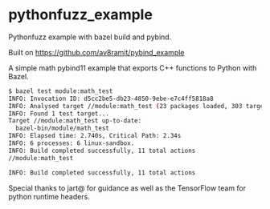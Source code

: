 # pythonfuzz_example

Pythonfuzz example with bazel build and pybind.

Built on https://github.com/av8ramit/pybind_example

A simple math pybind11 example that exports C++ functions to Python with Bazel.

```bash
$ bazel test module:math_test
INFO: Invocation ID: d5cc2be5-db23-4850-9ebe-e7c4ff5818a8
INFO: Analysed target //module:math_test (23 packages loaded, 303 targets configured).
INFO: Found 1 test target...
Target //module:math_test up-to-date:
  bazel-bin/module/math_test
INFO: Elapsed time: 2.740s, Critical Path: 2.34s
INFO: 6 processes: 6 linux-sandbox.
INFO: Build completed successfully, 11 total actions
//module:math_test                                                       PASSED in 0.1s

INFO: Build completed successfully, 11 total actions
```

Special thanks to jart@ for guidance as well as the TensorFlow team for python runtime headers.
